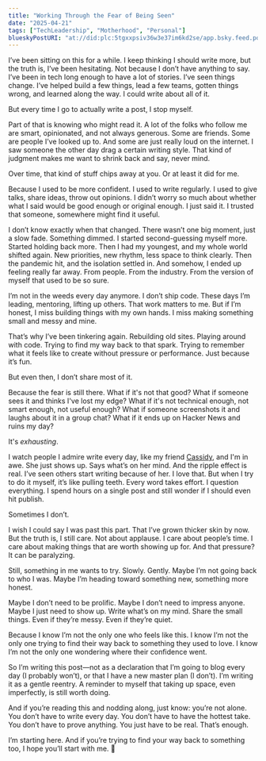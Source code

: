```yaml
---
title: "Working Through the Fear of Being Seen"
date: "2025-04-21"
tags: ["TechLeadership", "Motherhood", "Personal"]
blueskyPostURI: "at://did:plc:5tgxxpsiv36w3e37im6kd2se/app.bsky.feed.post/3lneixhjamk2i"
---
```


I’ve been sitting on this for a while. I keep thinking I should write more, but the truth is, I’ve been hesitating. Not because I don’t have anything to say. I’ve been in tech long enough to have a lot of stories. I’ve seen things change. I’ve helped build a few things, lead a few teams, gotten things wrong, and learned along the way. I could write about all of it.

But every time I go to actually write a post, I stop myself.

Part of that is knowing who might read it. A lot of the folks who follow me are smart, opinionated, and not always generous. Some are friends. Some are people I’ve looked up to. And some are just really loud on the internet. I saw someone the other day drag a certain writing style. That kind of judgment makes me want to shrink back and say, never mind.

Over time, that kind of stuff chips away at you. Or at least it did for me.

Because I used to be more confident. I used to write regularly. I used to give talks, share ideas, throw out opinions. I didn’t worry so much about whether what I said would be good enough or original enough. I just said it. I trusted that someone, somewhere might find it useful.

I don’t know exactly when that changed. There wasn’t one big moment, just a slow fade. Something dimmed. I started second-guessing myself more. Started holding back more. Then I had my youngest, and my whole world shifted again. New priorities, new rhythm, less space to think clearly. Then the pandemic hit, and the isolation settled in. And somehow, I ended up feeling really far away. From people. From the industry. From the version of myself that used to be so sure.

I’m not in the weeds every day anymore. I don’t ship code. These days I’m leading, mentoring, lifting up others. That work matters to me. But if I’m honest, I miss building things with my own hands. I miss making something small and messy and mine.

That’s why I’ve been tinkering again. Rebuilding old sites. Playing around with code. Trying to find my way back to that spark. Trying to remember what it feels like to create without pressure or performance. Just because it’s fun.

But even then, I don’t share most of it.

Because the fear is still there. What if it's not that good? What if someone sees it and thinks I've lost my edge? What if it's not technical enough, not smart enough, not useful enough? What if someone screenshots it and laughs about it in a group chat? What if it ends up on Hacker News and ruins my day?

It's _exhausting_.

I watch people I admire write every day, like my friend [Cassidy](https://cassidoo.co/blog/), and I'm in awe. She just shows up. Says what’s on her mind. And the ripple effect is real. I’ve seen others start writing because of her. I love that. But when I try to do it myself, it’s like pulling teeth. Every word takes effort. I question everything. I spend hours on a single post and still wonder if I should even hit publish.

Sometimes I don’t.

I wish I could say I was past this part. That I’ve grown thicker skin by now. But the truth is, I still care. Not about applause. I care about people’s time. I care about making things that are worth showing up for. And that pressure? It can be paralyzing.

Still, something in me wants to try. Slowly. Gently. Maybe I’m not going back to who I was. Maybe I’m heading toward something new, something more honest.

Maybe I don’t need to be prolific. Maybe I don’t need to impress anyone. Maybe I just need to show up. Write what’s on my mind. Share the small things. Even if they’re messy. Even if they’re quiet.

Because I know I’m not the only one who feels like this. I know I’m not the only one trying to find their way back to something they used to love. I know I’m not the only one wondering where their confidence went.

So I’m writing this post—not as a declaration that I’m going to blog every day (I probably won’t), or that I have a new master plan (I don’t). I’m writing it as a gentle reentry. A reminder to myself that taking up space, even imperfectly, is still worth doing.

And if you’re reading this and nodding along, just know: you’re not alone. You don’t have to write every day. You don’t have to have the hottest take. You don’t have to prove anything. You just have to be real. That’s enough.

I’m starting here. And if you’re trying to find your way back to something too, I hope you’ll start with me. 🩷
